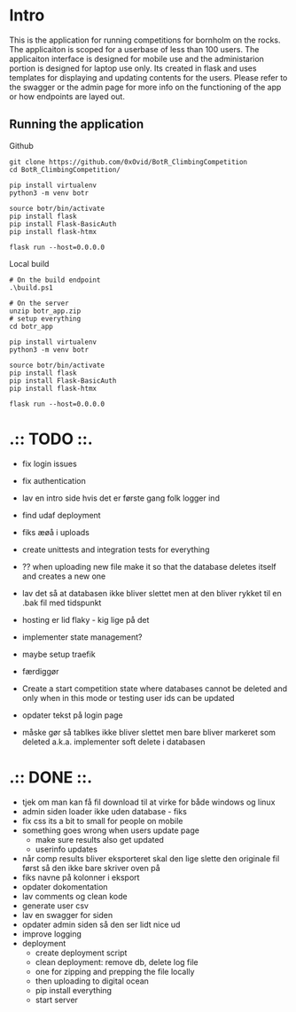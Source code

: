 # Intro
This is the application for running competitions for bornholm on the rocks.
The applicaiton is scoped for a userbase of less than 100 users.
The applicaiton interface is designed for mobile use and the administarion portion is designed for laptop use only.
Its created in flask and uses templates for displaying and updating contents for the users.
Please refer to the swagger or the admin page for more info on the functioning of the app or how endpoints are layed out.
## Running the application

Github
```
git clone https://github.com/0xOvid/BotR_ClimbingCompetition
cd BotR_ClimbingCompetition/

pip install virtualenv
python3 -m venv botr

source botr/bin/activate
pip install flask
pip install Flask-BasicAuth
pip install flask-htmx

flask run --host=0.0.0.0
```

Local build
```
# On the build endpoint
.\build.ps1

# On the server
unzip botr_app.zip
# setup everything 
cd botr_app

pip install virtualenv
python3 -m venv botr

source botr/bin/activate
pip install flask
pip install Flask-BasicAuth
pip install flask-htmx

flask run --host=0.0.0.0
```

# .:: TODO ::.
- fix login issues 
- fix authentication
- lav en intro side hvis det er første gang folk logger ind

- find udaf deployment
- fiks æøå i uploads
- create unittests and integration tests for everything
- ?? when uploading new file make it so that the database deletes itself and creates a new one
- lav det så at databasen ikke bliver slettet men at den bliver rykket til en .bak fil med tidspunkt
- hosting er lid flaky - kig lige på det
- implementer state management?
- maybe setup traefik

- færdiggør

- Create a start competition state where databases cannot be deleted and only when in this mode or testing user ids can be updated
- opdater tekst på login page 
- måske gør så tablkes ikke bliver slettet men bare bliver markeret som deleted a.k.a. implementer soft delete i databasen

# .:: DONE ::.
- tjek om man kan få fil download til at virke for både windows og linux
- admin siden loader ikke uden database - fiks
- fix css its a bit to small for people on mobile
- something goes wrong when users update page
    * make sure results also get updated
    * userinfo updates
- når comp results bliver eksporteret skal den lige slette den originale fil først så den ikke bare skriver oven på 
- fiks navne på kolonner i eksport
- opdater dokomentation
- lav comments og clean kode
- generate user csv
- lav en swagger for siden 
- opdater admin siden så den ser lidt nice ud
- improve logging
- deployment
    * create deployment script
    * clean deployment: remove db, delete log file
    * one for zipping and prepping the file locally
    * then uploading to digital ocean
    * pip install everything
    * start server
